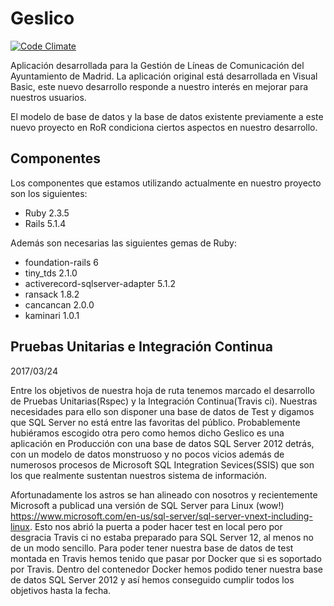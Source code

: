 # Geslico
[![Code Climate](https://codeclimate.com/github/geslico/geslico/badges/gpa.svg)](https://codeclimate.com/github/geslico/geslico)

Aplicación desarrollada para la Gestión de Líneas de Comunicación del Ayuntamiento de Madrid. La aplicación original está desarrollada en Visual Basic, este nuevo desarrollo responde a nuestro interés en mejorar para nuestros usuarios. 

El modelo de base de datos y la base de datos existente previamente a este nuevo proyecto en RoR condiciona ciertos aspectos en nuestro desarrollo. 

## Componentes  

Los componentes que estamos utilizando actualmente en nuestro proyecto son los siguientes:

- Ruby 2.3.5
- Rails 5.1.4

Además son necesarias las siguientes gemas de Ruby:

- foundation-rails 6
- tiny_tds 2.1.0
- activerecord-sqlserver-adapter 5.1.2
- ransack 1.8.2
- cancancan 2.0.0
- kaminari 1.0.1


## Pruebas Unitarias e Integración Continua
2017/03/24

Entre los objetivos de nuestra hoja de ruta tenemos marcado el desarrollo de Pruebas Unitarias(Rspec) y la Integración Continua(Travis ci).
Nuestras necesidades para ello son disponer una base de datos de Test y digamos que SQL Server no está entre las favoritas del público. Probablemente hubiéramos escogido otra pero como hemos dicho Geslico es una aplicación en Producción con una base de datos SQL Server 2012 detrás, con un modelo de datos monstruoso y no pocos vicios además de numerosos procesos de Microsoft SQL Integration Sevices(SSIS) que son los que realmente sustentan nuestros sistema de información. 

Afortunadamente los astros se han alineado con nosotros y recientemente Microsoft a publicad una versión de SQL Server para Linux (wow!)  https://www.microsoft.com/en-us/sql-server/sql-server-vnext-including-linux. 
Esto nos abrió la puerta a poder hacer test en local pero por desgracia Travis ci no estaba preparado para SQL Server 12, al menos no de un modo sencillo. Para poder tener nuestra base de datos de test montada en Travis hemos tenido que pasar por Docker que si es soportado por Travis. Dentro del contenedor Docker hemos podido tener nuestra base de datos SQL Server 2012 y así hemos conseguido cumplir todos los objetivos hasta la fecha.
